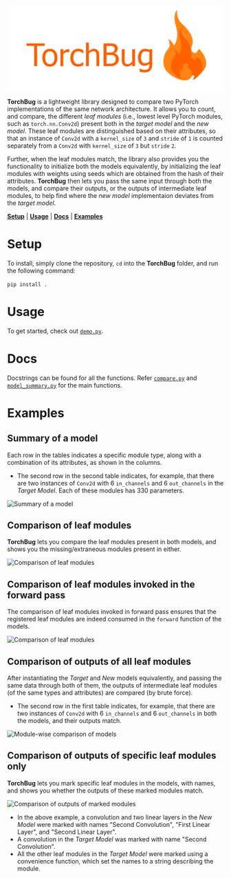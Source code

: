 <div align="center">
  <img src="images/LogoWithTitle.png">
</div>

**TorchBug** is a lightweight library designed to compare two PyTorch implementations of the same network architecture. It allows you to count, and compare, the different *leaf modules* (i.e., lowest level PyTorch modules, such as `torch.nn.Conv2d`) present both in the *target model* and the *new model*. These leaf modules are distinguished based on their attributes, so that an instance of `Conv2d` with a `kernel_size` of `3` and `stride` of `1` is counted separately from a `Conv2d` with `kernel_size` of `3` but `stride` `2`.

Further, when the leaf modules match, the library also provides you the functionality to initialize both the models equivalently, by initializing the leaf modules with weights using seeds which are obtained from the hash of their attributes. **TorchBug** then lets you pass the same input through both the models, and compare their outputs, or the outputs of intermediate leaf modules, to help find where the *new model* implementaion deviates from the *target model*.

[**Setup**](#setup)
| [**Usage**](#usage)
| [**Docs**](#docs)
| [**Examples**](#examples)

# Setup

To install, simply clone the repository, `cd` into the **TorchBug** folder, and run the following command:

```pip install .```

# Usage
To get started, check out [`demo.py`](demo.py).

# Docs
Docstrings can be found for all the functions. Refer [`compare.py`](torchbug/comparison/compare.py) and [`model_summary.py`](torchbug/summary/model_summary.py) for the main functions.

# Examples
## Summary of a model
Each row in the tables indicates a specific module type, along with a combination of its attributes, as shown in the columns.

- The second row in the second table indicates, for example, that there are two instances of `Conv2d` with 6 `in_channels` and 6 `out_channels` in the *Target Model*. Each of these modules has 330 parameters.

![Summary of a model](images/Summary.png)

## Comparison of leaf modules
**TorchBug** lets you compare the leaf modules present in both models, and shows you the missing/extraneous modules present in either.

![Comparison of leaf modules](images/RegisterdLeafModules.png)

## Comparison of leaf modules invoked in the forward pass
The comparison of leaf modules invoked in forward pass ensures that the registered leaf modules are indeed consumed in the `forward` function of the models.

![Comparison of leaf modules](images/LeafModulesForwardPass.png)


## Comparison of outputs of all leaf modules
After instantiating the *Target* and *New* models equivalently, and passing the same data through both of them, the outputs of intermediate leaf modules (of the same types and attributes) are compared (by brute force).
- The second row in the first table indicates, for example, that there are two instances of `Conv2d` with 6 `in_channels` and 6 `out_channels` in both the models, and their outputs match.

![Module-wise comparison of models](images/ModuleWiseComparison.png)

## Comparison of outputs of specific leaf modules only
**TorchBug** lets you mark specific leaf modules in the models, with names, and shows you whether the outputs of these marked modules match.

![Comparison of outputs of marked modules](images/MarkedModules.png)

- In the above example, a convolution and two linear layers in the *New Model* were marked with names "Second Convolution", "First Linear Layer", and "Second Linear Layer".
- A convolution in the *Target Model* was marked with name "Second Convolution".
- All the other leaf modules in the *Target Model* were marked using a convenience function, which set the names to a string describing the module.
